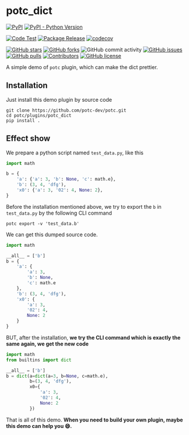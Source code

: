 # potc_dict

[![PyPI](https://img.shields.io/pypi/v/potc-dict)](https://pypi.org/project/potc-dict/)
[![PyPI - Python Version](https://img.shields.io/pypi/pyversions/potc-dict)](https://pypi.org/project/potc-dict/)

[![Code Test](https://github.com/potc-dev/potc-dict/workflows/Code%20Test/badge.svg)](https://github.com/potc-dev/potc-dict/actions?query=workflow%3A%22Code+Test%22)
[![Package Release](https://github.com/potc-dev/potc-dict/workflows/Package%20Release/badge.svg)](https://github.com/potc-dev/potc-dict/actions?query=workflow%3A%22Package+Release%22)
[![codecov](https://codecov.io/gh/potc-dev/potc-dict/branch/main/graph/badge.svg?token=XJVDP4EFAT)](https://codecov.io/gh/potc-dev/potc-dict)

[![GitHub stars](https://img.shields.io/github/stars/potc-dev/potc-dict)](https://github.com/potc-dev/potc-dict/stargazers)
[![GitHub forks](https://img.shields.io/github/forks/potc-dev/potc-dict)](https://github.com/potc-dev/potc-dict/network)
![GitHub commit activity](https://img.shields.io/github/commit-activity/m/potc-dev/potc-dict)
[![GitHub issues](https://img.shields.io/github/issues/potc-dev/potc-dict)](https://github.com/potc-dev/potc-dict/issues)
[![GitHub pulls](https://img.shields.io/github/issues-pr/potc-dev/potc-dict)](https://github.com/potc-dev/potc-dict/pulls)
[![Contributors](https://img.shields.io/github/contributors/potc-dev/potc-dict)](https://github.com/potc-dev/potc-dict/graphs/contributors)
[![GitHub license](https://img.shields.io/github/license/potc-dev/potc-dict)](https://github.com/potc-dev/potc-dict/blob/master/LICENSE)

A simple demo of `potc` plugin, which can make the dict prettier.

## Installation

Just install this demo plugin by source code

```shell
git clone https://github.com/potc-dev/potc.git
cd potc/plugins/potc_dict
pip install .
```

## Effect show

We prepare a python script named `test_data.py`, like this

```python
import math

b = {
    'a': {'a': 3, 'b': None, 'c': math.e},
    'b': (3, 4, 'dfg'),
    'x0': {'a': 3, '02': 4, None: 2},
}

```

Before the installation mentioned above, we try to export the `b` in `test_data.py` by the following CLI command

```shell
potc export -v 'test_data.b'
```

We can get this dumped source code.

```python
import math

__all__ = ['b']
b = {
    'a': {
        'a': 3,
        'b': None,
        'c': math.e
    },
    'b': (3, 4, 'dfg'),
    'x0': {
        'a': 3,
        '02': 4,
        None: 2
    }
}
```

BUT, after the installation, **we try the CLI command which is exactly the same again, we get the new code**

```python
import math
from builtins import dict

__all__ = ['b']
b = dict(a=dict(a=3, b=None, c=math.e),
         b=(3, 4, 'dfg'),
         x0={
             'a': 3,
             '02': 4,
             None: 2
         })
```

That is all of this demo. **When you need to build your own plugin, maybe this demo can help you :smile:.**



